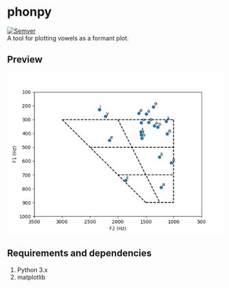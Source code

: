 # phonpy
[![Semver](http://img.shields.io/SemVer/0.3.1.png)](http://semver.org/spec/v2.0.0.html)  
A tool for plotting vowels as a formant plot.

## Preview
![Preview with standard on, vowel text on](https://raw.githubusercontent.com/mkpoli/phonpy/master/phonpy_demo.png)

## Requirements and dependencies
1. Python 3.x
2. matplotlib